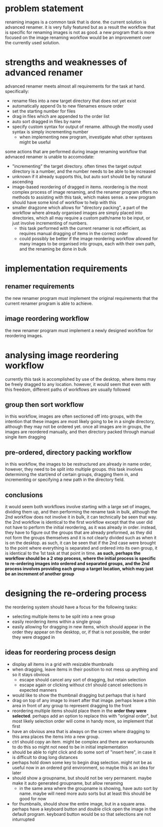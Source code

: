 # problem statement
renaming images is a common task that is done. the current solution is advanced renamer. it is very fully featured but as a result the workflow that is specific for renaming images is not as good. a new program that is more focused on the image renaming workflow would be an improvement over the currently used solution.

# strengths and weaknesses of advanced renamer
advanced renamer meets almost all requirements for the task at hand. specifically:
- rename files into a new target directory that does not yet exist
- automatically append 0s to new filenames ensure order
- set the starting number for files
- drag in files which are appended to the order list
- auto sort dragged in files by name
- specify custom syntax for output of rename. although the mostly used syntax is simply incrementing number
    - when implementing new program, investigate what other syntaxes might be useful

some actions that are performed during image renaming workflow that advnaced renamer is unable to accomodate:
- "incrementing" the target directory. often times the target output directory is a number, and the number needs to be able to be increased
- unknown if it already supports this, but auto sort should be by natural ascending
- image-based reordering of dragged in items. reordering is the most complex process of image renaming, and the renamer program offers no methods to assisting with this task, which makes sense. a new program should have some kind of workflow to help with this
- smaller dragzone which allows for "directory packing", a part of the workflow where already organised images are simply placed into directories, which all may require a custom path/name to be input, or just involve incrementing of numbers.
    - this task performed with the current renamer is not efficient, as requires manual dragging of items in the correct order
    - could possibly be better if the image reordering workflow allowed for many images to be organised into groups, each with their own path, and the renaming be done in bulk

# implementation requirements
## renamer requirements
the new renamer program must implement the original requirements that the current renamer program is able to achieve.

## image reordering workflow
the new renamer program must implement a newly designed workflow for reordering images.

# analysing image reordering workflow
currently this task is accomplished by use of the desktop, where items may be freely dragged to any location. however, it would seem that even with this freedom, different paths of workflows are usually followed

## group then sort workflow
in this workflow, images are often sectioned off into groups, with the intention that these images are most likely going to be in a single directory, although they may not be ordered yet. once all images are in groups, the images are reordered manually, and then directory packed through manual single item dragging

## pre-ordered, directory packing workflow
in this workflow, the images to be restructured are already in name order, however, they need to be split into multiple groups. this task involves determining the start/end of certain groups, dragging them in, and incrementing or specifying a new path in the directory field.

## conclusions
it would seem both workflows involve starting with a large set of images, dividing them up, and then performing the rename task in bulk, although the 2nd workflow does not involve it in bulk, it can technically be seen that way. the 2nd workflow is identical to the first workflow except that the user did not have to perform the initial reordering, as it was already in order. instead, they have to figure out the groups that are already preformed, as they did not form the groups themselves and it is not clearly divided such as when it is on the desktop. as such, it can be seen that if the 2nd case were brought to the point where everything is separated and ordered into its own group, it is identical to the 1st task at that point in time. **as such, perhaps the workflow should be a 2 step process, where the initial process is specific to re-ordering images into ordered and separated groups, and the 2nd process involves providing each group a target location, which may just be an increment of another group**

# designing the re-ordering process
the reordering system should have a focus for the following tasks:
- selecting multiple items to be split into a new group
- easily reordering items within a single group
- easily allowing for dragging in new items, which should appear in the order they appear on the desktop, or, if that is not possible, the order they were dragged in

## ideas for reordering process design
- display all items in a grid with resizable thumbnails
- when dragging, leave items in their position to not mess up anything and so it stays obvious
    - escape should cancel any sort of dragging, but retain selection
    - escape again or clicking without ctrl should cancel selections in expected manners
- would like to show the thumbnail dragging but perhaps that is hard
- drag on top of any image to insert after that image. perhaps leave a thin area in front of any group to represent dragging to the front
- reordering multiple items should place them in the **order they were selected**. perhaps add an option to replace this with "original order", but most likely selection order will come in handy more, so implement that first
- have an obvious area that is always on the screen where dragging to this area places the items into a new group.
- ctrl should copy an item. might be complex and there are workarounds to do this so might not need to be in initial implementation
- should be able to right click and do some sort of "insert here", in case it is difficult to drag long distances
- perhaps hold down some key to begin drag selection. might not be as useful now in an ordered grid environment, so maybe this is an idea for later
- should show a groupname, but should not be very permanent. maybe make it auto generated groupname, but allow renaming
    - in the same area where the groupname is showing, have auto sort by name. maybe will need more auto sorts but at least this should be good for now
- for thumbnails, should show the entire image, but in a square area. perhaps have a keyboard button and double click open the image in the default program. keyboard button would be so that selections are not inturrupted
